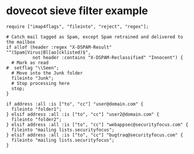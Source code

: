 # dovecot sieve filter example

    require ["imap4flags", "fileinto", "reject", "regex"];
     
    # Catch mail tagged as Spam, except Spam retrained and delivered to the mailbox
    if allof (header :regex "X-DSPAM-Result" "^(Spam|Virus|Bl[ao]cklisted)$",
              not header :contains "X-DSPAM-Reclassified" "Innocent") {
      # Mark as read
    #  setflag "\\Seen";
      # Move into the Junk folder
      fileinto "Junk";
      # Stop processing here
      stop;
    }
     
    if address :all :is ["to", "cc"] "user@domain.com" {
      fileinto "folder1";
    } elsif address :all :is ["to", "cc"] "user2@domain.com" {
      fileinto "folder2";
    } elsif address :all :is ["to", "cc"] "webappsec@securityfocus.com" {
      fileinto "mailing lists.securityfocus";
    } elsif address :all :is ["to", "cc"] "bugtraq@securityfocus.com" {
      fileinto "mailing lists.securityfocus";
    }